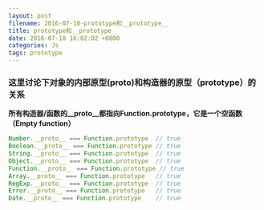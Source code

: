 ```yaml
---
layout: post
filename: 2016-07-18-prototype和__prototype__
title: prototype和__prototype__
date: 2016-07-18 16:02:02 +0800
categories: Js
tags: prototype
---
```


### 这里讨论下对象的内部原型(__proto__)和构造器的原型（prototype）的关系

**所有构造器/函数的__proto__都指向Function.prototype，它是一个空函数（Empty function）**

```javascript
Number.__proto__ === Function.prototype  // true
Boolean.__proto__ === Function.prototype // true
String.__proto__ === Function.prototype  // true
Object.__proto__ === Function.prototype  // true
Function.__proto__ === Function.prototype // true
Array.__proto__ === Function.prototype   // true
RegExp.__proto__ === Function.prototype  // true
Error.__proto__ === Function.prototype   // true
Date.__proto__ === Function.prototype    // true
```